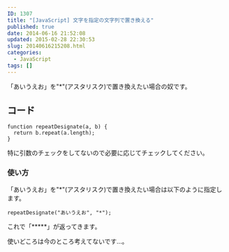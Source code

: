 ```yaml
---
ID: 1307
title: "[JavaScript] 文字を指定の文字列で置き換える"
published: true
date: 2014-06-16 21:52:08
updated: 2015-02-28 22:30:53
slug: 20140616215208.html
categories:
  - JavaScript
tags: []
---
```


「あいうえお」を"\*"(アスタリスク)で置き換えたい場合の奴です。

<!--more-->
<h2>コード</h2>
<pre class="language-javascript"><code>function repeatDesignate(a, b) {
  return b.repeat(a.length);
}</code></pre>
特に引数のチェックをしてないので必要に応じてチェックしてください。

<h3>使い方</h3>
「あいうえお」を"*"(アスタリスク)で置き換えたい場合は以下のように指定します。
<pre class="language-javascript"><code>repeatDesignate("あいうえお", "*");</code></pre>
これで「*****」が返ってきます。

使いどころは今のところ考えてないです…。
